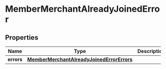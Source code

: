 

# MemberMerchantAlreadyJoinedError

## Properties

Name | Type | Description | Notes
------------ | ------------- | ------------- | -------------
**errors** | [**MemberMerchantAlreadyJoinedErrorErrors**](MemberMerchantAlreadyJoinedErrorErrors.md) |  | 



